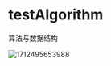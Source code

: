 # testAlgorithm
算法与数据结构


![1712495653988](https://github.com/zhangjunwu123/testAlgorithm/assets/19703949/6deddb0c-d12f-41ec-8b38-6a82fa2cf333)

